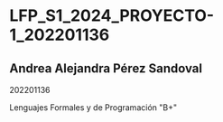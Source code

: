 # LFP_S1_2024_PROYECTO-1_202201136
## Andrea Alejandra Pérez Sandoval
202201136

Lenguajes Formales y de Programación "B+"
